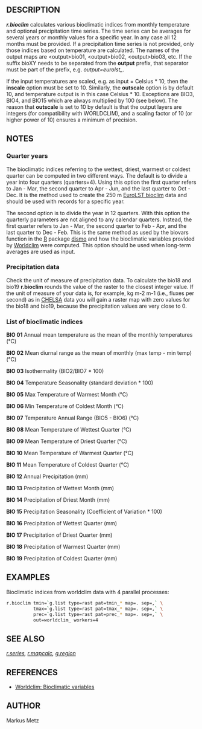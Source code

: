 ## DESCRIPTION

***r.bioclim*** calculates various bioclimatic indices from monthly
temperature and optional precipitation time series. The time series can
be averages for several years or monthly values for a specific year. In
any case all 12 months must be provided. If a precipitation time series
is not provided, only those indices based on temperature are calculated.
The names of the output maps are \<output\>bio01, \<output\>bio02,
\<output\>bio03, etc. If the suffix bioXY needs to be separated from the
**output** prefix, that separator must be part of the prefix, e.g.
*output=eurolst\_*.

If the input temperatures are scaled, e.g. as input = Celsius \* 10,
then the **inscale** option must be set to 10. Similarly, the
**outscale** option is by default 10, and temperature output is in this
case Celsius \* 10. Exceptions are BIO3, BIO4, and BIO15 which are
always multiplied by 100 (see below). The reason that **outscale** is
set to 10 by default is that the output layers are integers (for
compatibility with WORLDCLIM), and a scaling factor of 10 (or higher
power of 10) ensures a minimum of precision.

## NOTES

### Quarter years

The bioclimatic indices referring to the wettest, driest, warmest or
coldest quarter can be computed in two different ways. The default is to
divide a year into four quarters (quarters=4). Using this option the
first quarter refers to Jan - Mar, the second quarter to Apr - Jun, and
the last quarter to Oct - Dec. It is the method used to create the 250 m
[EuroLST bioclim](http://gis.cri.fmach.it/eurolst-bioclim/) data and
should be used with records for a specific year.

The second option is to divide the year in 12 quarters. With this option
the quarterly parameters are not aligned to any calendar quarters.
Instead, the first quarter refers to Jan - Mar, the second quarter to
Feb - Apr, and the last quarter to Dec - Feb. This is the same method as
used by the biovars function in the [R](https://www.r-project.org/)
package [dismo](https://cran.r-project.org/package=dismo) and how the
bioclimatic variables provided by
[Worldclim](http://worldclim.org/bioclim) were computed. This option
should be used when long-term averages are used as input.

### Precipitation data

Check the unit of measure of precipitation data. To calculate the bio18
and bio19 **r.bioclim** rounds the value of the raster to the closest
integer value. If the unit of measure of your data is, for example, kg
m-2 m-1 (i.e., fluxes per second) as in
[CHELSA](https://chelsa-climate.org/) data you will gain a raster map
with zero values for the bio18 and bio19, because the precipitation
values are very close to 0.

### List of bioclimatic indices

**BIO 01** Annual mean temperature as the mean of the monthly
temperatures (°C)

**BIO 02** Mean diurnal range as the mean of monthly (max temp - min
temp) (°C)

**BIO 03** Isothermality (BIO2/BIO7 \* 100)

**BIO 04** Temperature Seasonality (standard deviation \* 100)

**BIO 05** Max Temperature of Warmest Month (°C)

**BIO 06** Min Temperature of Coldest Month (°C)

**BIO 07** Temperature Annual Range (BIO5 - BIO6) (°C)

**BIO 08** Mean Temperature of Wettest Quarter (°C)

**BIO 09** Mean Temperature of Driest Quarter (°C)

**BIO 10** Mean Temperature of Warmest Quarter (°C)

**BIO 11** Mean Temperature of Coldest Quarter (°C)

**BIO 12** Annual Precipitation (mm)

**BIO 13** Precipitation of Wettest Month (mm)

**BIO 14** Precipitation of Driest Month (mm)

**BIO 15** Precipitation Seasonality (Coefficient of Variation \* 100)

**BIO 16** Precipitation of Wettest Quarter (mm)

**BIO 17** Precipitation of Driest Quarter (mm)

**BIO 18** Precipitation of Warmest Quarter (mm)

**BIO 19** Precipitation of Coldest Quarter (mm)

## EXAMPLES

Bioclimatic indices from worldclim data with 4 parallel processes:

```sh
r.bioclim tmin=`g.list type=rast pat=tmin_* map=. sep=,` \
          tmax=`g.list type=rast pat=tmax_* map=. sep=,` \
          prec=`g.list type=rast pat=prec_* map=. sep=,` \
          out=worldclim_ workers=4
```

## SEE ALSO

*[r.series](https://grass.osgeo.org/grass-stable/manuals/r.series.html),
[r.mapcalc](https://grass.osgeo.org/grass-stable/manuals/r.mapcalc.html),
[g.region](https://grass.osgeo.org/grass-stable/manuals/g.region.html)*

## REFERENCES

  - [Worldclim: Bioclimatic
    variables](https://www.worldclim.org/data/bioclim.html)

## AUTHOR

Markus Metz
